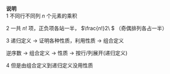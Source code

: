 **说明**    
1 不同行不同列 $n$ 个元素的乘积    
    
2 一共 $n!$ 项，正负项各站一半， $\frac{n!}2\ $ （奇偶排列各占一半）    
    
3 递归定义 $\to$ 证明各种性质，利用性质 $\to$ 组合定义    
    
   逆序数 $\to$ 组合定义 $\to$ 性质 $\to$ 按行/列展开(递归定义)    
    
4 但是由组合定义到递归定义没用性质    
